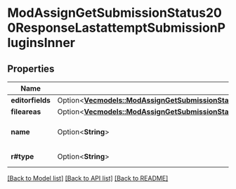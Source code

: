 # ModAssignGetSubmissionStatus200ResponseLastattemptSubmissionPluginsInner

## Properties

Name | Type | Description | Notes
------------ | ------------- | ------------- | -------------
**editorfields** | Option<[**Vec<models::ModAssignGetSubmissionStatus200ResponseLastattemptSubmissionPluginsInnerEditorfieldsInner>**](mod_assign_get_submission_status_200_response_lastattempt_submission_plugins_inner_editorfields_inner.md)> |  | [optional]
**fileareas** | Option<[**Vec<models::ModAssignGetSubmissionStatus200ResponseFeedbackPluginsInnerFileareasInner>**](mod_assign_get_submission_status_200_response_feedback_plugins_inner_fileareas_inner.md)> |  | [optional]
**name** | Option<**String**> | submission plugin name | [optional]
**r#type** | Option<**String**> | submission plugin type | [optional]

[[Back to Model list]](../README.md#documentation-for-models) [[Back to API list]](../README.md#documentation-for-api-endpoints) [[Back to README]](../README.md)


